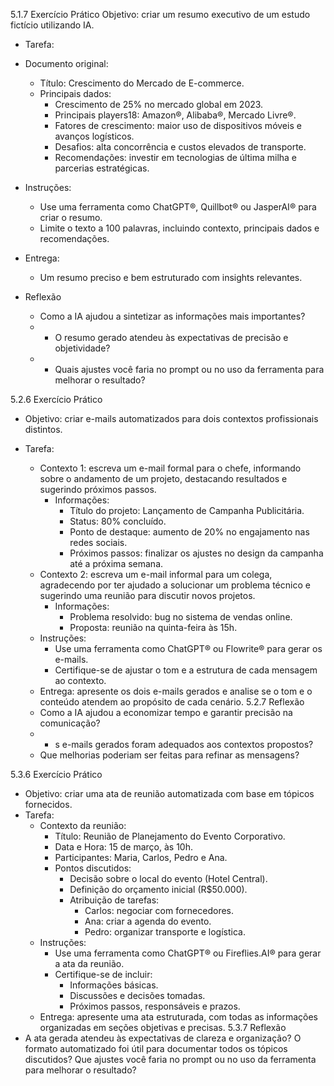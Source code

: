 5.1.7 Exercício Prático
Objetivo: criar um resumo executivo de um estudo fictício utilizando IA.
* Tarefa:

* Documento original:
  * Título: Crescimento do Mercado de E-commerce.
  * Principais dados:
    * Crescimento de 25% no mercado global em 2023.
    * Principais players18: Amazon®, Alibaba®, Mercado Livre®.
    * Fatores de crescimento: maior uso de dispositivos móveis e avanços logísticos.
    * Desafios: alta concorrência e custos elevados de transporte.
    * Recomendações: investir em tecnologias de última milha e parcerias estratégicas.

* Instruções:
  * Use uma ferramenta como ChatGPT®, Quillbot® ou JasperAI® para criar o resumo.
  * Limite o texto a 100 palavras, incluindo contexto, principais dados e recomendações.

* Entrega:
  * Um resumo preciso e bem estruturado com insights relevantes.

* Reflexão
  * Como a IA ajudou a sintetizar as informações mais importantes?
  *   * O resumo gerado atendeu às expectativas de precisão e objetividade?
  *   * Quais ajustes você faria no prompt ou no uso da ferramenta para melhorar o resultado?



5.2.6 Exercício Prático
* Objetivo: criar e-mails automatizados para dois contextos profissionais distintos.

* Tarefa:
  * Contexto 1: escreva um e-mail formal para o chefe, informando sobre o andamento de um projeto, destacando resultados e sugerindo próximos passos.
    * Informações:
      * Título do projeto: Lançamento de Campanha Publicitária.
      * Status: 80% concluído.
      * Ponto de destaque: aumento de 20% no engajamento nas redes sociais.
      * Próximos passos: finalizar os ajustes no design da campanha até a próxima semana.
  * Contexto 2: escreva um e-mail informal para um colega, agradecendo por ter ajudado a solucionar um problema técnico e sugerindo uma reunião para discutir novos projetos.
    * Informações:
      * Problema resolvido: bug no sistema de vendas online.
      * Proposta: reunião na quinta-feira às 15h.
  * Instruções:
    * Use uma ferramenta como ChatGPT® ou Flowrite® para gerar os e-mails.
    * Certifique-se de ajustar o tom e a estrutura de cada mensagem ao contexto.
  * Entrega: apresente os dois e-mails gerados e analise se o tom e o conteúdo atendem ao propósito de cada cenário.
5.2.7 Reflexão
  * Como a IA ajudou a economizar tempo e garantir precisão na comunicação?
  *   * s e-mails gerados foram adequados aos contextos propostos?
  *   Que melhorias poderiam ser feitas para refinar as mensagens?




5.3.6 Exercício Prático
  * Objetivo: criar uma ata de reunião automatizada com base em tópicos fornecidos.
  * Tarefa:
    * Contexto da reunião:
      * Título: Reunião de Planejamento do Evento Corporativo.
      * Data e Hora: 15 de março, às 10h.
      * Participantes: Maria, Carlos, Pedro e Ana.
      * Pontos discutidos:
        * Decisão sobre o local do evento (Hotel Central).
        * Definição do orçamento inicial (R$50.000).
        * Atribuição de tarefas:
          * Carlos: negociar com fornecedores.
          * Ana: criar a agenda do evento.
          * Pedro: organizar transporte e logística.
    * Instruções:
      * Use uma ferramenta como ChatGPT® ou Fireflies.AI® para gerar a ata da reunião.
      * Certifique-se de incluir:
        * Informações básicas.
        * Discussões e decisões tomadas.
        * Próximos passos, responsáveis e prazos.
    * Entrega: apresente uma ata estruturada, com todas as informações organizadas em seções objetivas e precisas.
5.3.7 Reflexão
* A ata gerada atendeu às expectativas de clareza e organização?
O formato automatizado foi útil para documentar todos os tópicos discutidos?
Que ajustes você faria no prompt ou no uso da ferramenta para melhorar o resultado?